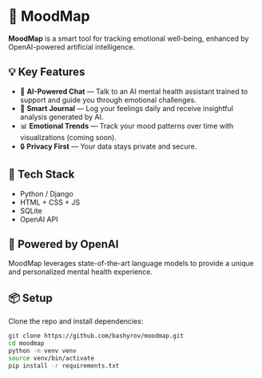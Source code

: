 # 🌈 MoodMap

**MoodMap** is a smart tool for tracking emotional well-being, enhanced by OpenAI-powered artificial intelligence.

## 💡 Key Features

- 🧠 **AI-Powered Chat** — Talk to an AI mental health assistant trained to support and guide you through emotional challenges.
- 📔 **Smart Journal** — Log your feelings daily and receive insightful analysis generated by AI.
- 📊 **Emotional Trends** — Track your mood patterns over time with visualizations (coming soon).
- 🔒 **Privacy First** — Your data stays private and secure.

## 🚀 Tech Stack

- Python / Django
- HTML + CSS + JS 
- SQLite
- OpenAI API

## 🤖 Powered by OpenAI

MoodMap leverages state-of-the-art language models to provide a unique and personalized mental health experience.

## 📦 Setup

Clone the repo and install dependencies:

```bash
git clone https://github.com/bashyrov/moodmap.git
cd moodmap
python -m venv venv
source venv/bin/activate
pip install -r requirements.txt
